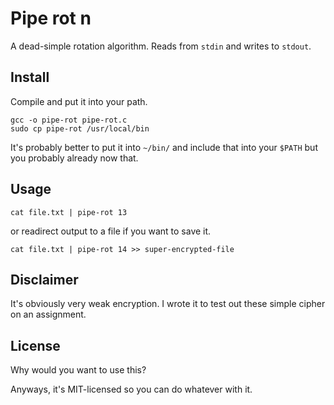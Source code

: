 Pipe rot n
===

A dead-simple rotation algorithm.  Reads from `stdin` and writes to `stdout`.

Install
---

Compile and put it into your path.

```
gcc -o pipe-rot pipe-rot.c
sudo cp pipe-rot /usr/local/bin
```

It's probably better to put it into `~/bin/` and include that into
your `$PATH` but you probably already now that.

Usage
---

```
cat file.txt | pipe-rot 13
```

or readirect output to a file if you want to save it.

```
cat file.txt | pipe-rot 14 >> super-encrypted-file
```

Disclaimer
---

It's obviously very weak encryption.  I wrote it to test out these
simple cipher on an assignment.

License
---

Why would you want to use this?

Anyways, it's MIT-licensed so you can do whatever with it.
